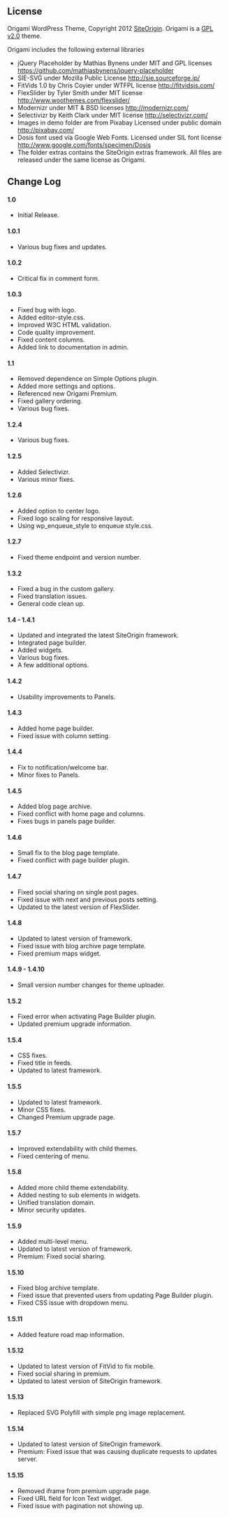License
-----------------------------------------------

Origami WordPress Theme, Copyright 2012 [SiteOrigin][so]. Origami is a [GPL v2.0][gpl] theme.

Origami includes the following external libraries

* jQuery Placeholder by Mathias Bynens under MIT and GPL licenses <https://github.com/mathiasbynens/jquery-placeholder>
* SIE-SVG under Mozilla Public License <http://sie.sourceforge.jp/>
* FitVids 1.0 by Chris Coyier under WTFPL license <http://fitvidsjs.com/>
* FlexSlider by Tyler Smith under MIT license <http://www.woothemes.com/flexslider/>
* Modernizr under MIT & BSD licenses <http://modernizr.com/>
* Selectivizr by Keith Clark under MIT license <http://selectivizr.com/>
* Images in demo folder are from Pixabay Licensed under public domain <http://pixabay.com/>
* Dosis font used via Google Web Fonts. Licensed under SIL font license <http://www.google.com/fonts/specimen/Dosis>
* The folder extras contains the SiteOrigin extras framework. All files are released under the same license as Origami.

 [so]: http://siteorigin.com
 [gpl]: http://www.gnu.org/licenses/gpl-2.0.html

Change Log
-----------------------------------------------

#### 1.0  
* Initial Release.

#### 1.0.1
* Various bug fixes and updates.

#### 1.0.2
* Critical fix in comment form.

#### 1.0.3
* Fixed bug with logo.
* Added editor-style.css.
* Improved W3C HTML validation.
* Code quality improvement.
* Fixed content columns.
* Added link to documentation in admin.

#### 1.1
* Removed dependence on Simple Options plugin.
* Added more settings and options.
* Referenced new Origami Premium.
* Fixed gallery ordering.
* Various bug fixes.

#### 1.2.4
* Various bug fixes.

#### 1.2.5
* Added Selectivizr.
* Various minor fixes.

#### 1.2.6
* Added option to center logo.
* Fixed logo scaling for responsive layout.
* Using wp_enqueue_style to enqueue style.css.

#### 1.2.7
* Fixed theme endpoint and version number.

#### 1.3.2
* Fixed a bug in the custom gallery.
* Fixed translation issues.
* General code clean up.

#### 1.4 - 1.4.1
* Updated and integrated the latest SiteOrigin framework.
* Integrated page builder.
* Added widgets.
* Various bug fixes.
* A few additional options.

#### 1.4.2
* Usability improvements to Panels.

#### 1.4.3
* Added home page builder.
* Fixed issue with column setting.

#### 1.4.4
* Fix to notification/welcome bar.
* Minor fixes to Panels.

#### 1.4.5
* Added blog page archive.
* Fixed conflict with home page and columns.
* Fixes bugs in panels page builder.

#### 1.4.6
* Small fix to the blog page template.
* Fixed conflict with page builder plugin.

#### 1.4.7
* Fixed social sharing on single post pages.
* Fixed issue with next and previous posts setting.
* Updated to the latest version of FlexSlider.

#### 1.4.8
* Updated to latest version of framework.
* Fixed issue with blog archive page template.
* Fixed premium maps widget.

#### 1.4.9 - 1.4.10
* Small version number changes for theme uploader.

#### 1.5.2
* Fixed error when activating Page Builder plugin.
* Updated premium upgrade information.

#### 1.5.4
* CSS fixes.
* Fixed title in feeds.
* Updated to latest framework.

#### 1.5.5
* Updated to latest framework.
* Minor CSS fixes.
* Changed Premium upgrade page.

#### 1.5.7
* Improved extendability with child themes.
* Fixed centering of menu.

#### 1.5.8
* Added more child theme extendability.
* Added nesting to sub elements in widgets.
* Unified translation domain.
* Minor security updates.

#### 1.5.9
* Added multi-level menu.
* Updated to latest version of framework.
* Premium: Fixed social sharing.

#### 1.5.10
* Fixed blog archive template.
* Fixed issue that prevented users from updating Page Builder plugin.
* Fixed CSS issue with dropdown menu.

#### 1.5.11
* Added feature road map information.

#### 1.5.12
* Updated to latest version of FitVid to fix mobile.
* Fixed social sharing in premium.
* Updated to latest version of SiteOrigin framework.

#### 1.5.13
* Replaced SVG Polyfill with simple png image replacement.

#### 1.5.14
* Updated to latest version of SiteOrigin framework.
* Premium: Fixed issue that was causing duplicate requests to updates server.

#### 1.5.15
* Removed iframe from premium upgrade page.
* Fixed URL field for Icon Text widget.
* Fixed issue with pagination not showing up.